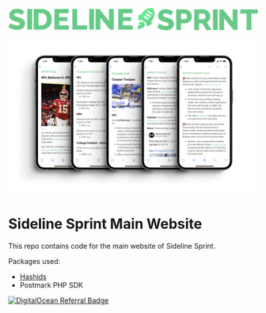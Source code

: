 ![Sideline Sprint logo](/img/text-logo-large.png)

![Sideline Sprint newsletter](/img/newsletter.png)

# Sideline Sprint Main Website

This repo contains code for the main website of Sideline Sprint.


Packages used:

-   [Hashids](https://github.com/vinkla/hashids)
-   Postmark PHP SDK


[![DigitalOcean Referral Badge](https://web-platforms.sfo2.digitaloceanspaces.com/WWW/Badge%202.svg)](https://www.digitalocean.com/?refcode=e454f5674610&utm_campaign=Referral_Invite&utm_medium=Referral_Program&utm_source=badge)
